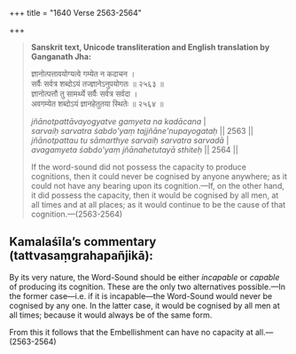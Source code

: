 +++
title = "1640 Verse 2563-2564"

+++
> **Sanskrit text, Unicode transliteration and English translation by Ganganath Jha:** 
>
> ज्ञानोत्पत्तावयोग्यत्वे गम्येत न कदाचन ।  
> सर्वैः सर्वत्र शब्दोऽयं तज्ज्ञानेऽनुपयोगतः ॥ २५६३ ॥  
> ज्ञानोत्पत्तौ तु सामर्थ्ये सर्वैः सर्वत्र सर्वदा ।  
> अवगम्येत शब्दोऽयं ज्ञानहेतुतया स्थितेः ॥ २५६४ ॥ 
>
> *jñānotpattāvayogyatve gamyeta na kadācana* \|  
> *sarvaiḥ sarvatra śabdo'yaṃ tajjñāne'nupayogataḥ* \|\| 2563 \|\|  
> *jñānotpattau tu sāmarthye sarvaiḥ sarvatra sarvadā* \|  
> *avagamyeta śabdo'yaṃ jñānahetutayā sthiteḥ* \|\| 2564 \|\| 
>
> If the word-sound did not possess the capacity to produce cognitions, then it could never be cognised by anyone anywhere; as it could not have any bearing upon its cognition.—If, on the other hand, it did possess the capacity, then it would be cognised by all men, at all times and at all places; as it would continue to be the cause of that cognition.—(2563-2564)



## Kamalaśīla’s commentary (tattvasaṃgrahapañjikā):

By its very nature, the Word-Sound should be either *incapable* or *capable* of producing its cognition. These are the only two alternatives possible.—In the former case—i.e. if it is incapable—the Word-Sound would never be cognised by any one. In the latter case, it would be cognised by all men at all times; because it would always be of the same form.

From this it follows that the Embellishment can have no capacity at all.—(2563-2564)


